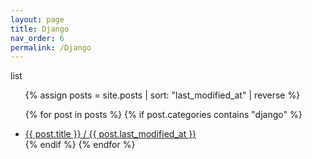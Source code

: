 ```yaml
---
layout: page
title: Django
nav_order: 6
permalink: /Django
---
```

list
<ul>
  {% assign posts = site.posts | sort: "last_modified_at" | reverse %}
  
  {% for post in posts %}
    {% if post.categories contains "django" %}
    <li>
      <a href="{{ post.url }}">{{ post.title }} / {{ post.last_modified_at }}</a>
    </li>
    {% endif %}
  {% endfor %}
</ul>